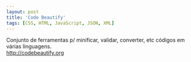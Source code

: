 ```yaml
---
layout: post
title: 'Code Beautify'
tags: [CSS, HTML, JavaScript, JSON, XML]
---
```


Conjunto de ferramentas p/ minificar, validar, converter, etc códigos em várias linguagens.<br>
<http://codebeautify.org>
